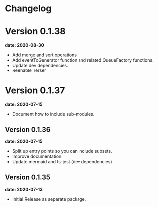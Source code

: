 # Changelog

# Version 0.1.38
__date: 2020-08-30__

* Add merge and sort operations
* Add eventToGenerator function and related QueueFactory functions.
* Update dev dependencies.
* Reenable Terser

# Version 0.1.37
__date: 2020-07-15__

* Document how to include sub-modules.

## Version 0.1.36
__date: 2020-07-15__

* Split up entry points so you can include subsets.
* Improve documentation.
* Update mermaid and ts-jest (dev dependencies)

## Version 0.1.35
__date: 2020-07-13__

* Initial Release as separate package.


